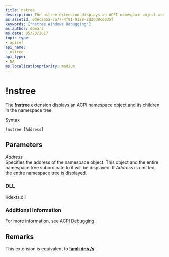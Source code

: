 ```yaml
---
title: nstree
description: The nstree extension displays an ACPI namespace object and its children in the namespace tree.
ms.assetid: 0dec2a5a-ca77-4f91-9128-2d3dd8cd035f
keywords: ["nstree Windows Debugging"]
ms.author: domars
ms.date: 05/23/2017
topic_type:
- apiref
api_name:
- nstree
api_type:
- NA
ms.localizationpriority: medium
---
```


# !nstree


The **!nstree** extension displays an ACPI namespace object and its children in the namespace tree.

Syntax

```dbgcmd
!nstree [Address]
```

## <span id="ddk__nstree_dbg"></span><span id="DDK__NSTREE_DBG"></span>Parameters


<span id="_______Address______"></span><span id="_______address______"></span><span id="_______ADDRESS______"></span> *Address*   
Specifies the address of the namespace object. This object and the entire namespace tree subordinate to it will be displayed. If *Address* is omitted, the entire namespace tree is displayed.

### <span id="DLL"></span><span id="dll"></span>DLL

Kdexts.dll

### <span id="Additional_Information"></span><span id="additional_information"></span><span id="ADDITIONAL_INFORMATION"></span>Additional Information

For more information, see [ACPI Debugging](acpi-debugging.md).

Remarks
-------

This extension is equivalent to [**!amli dns /s**](-amli-dns.md).

 

 





